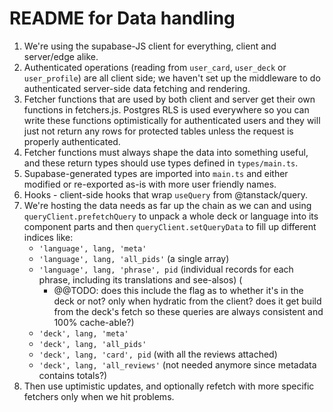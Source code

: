 # README for Data handling

1. We're using the supabase-JS client for everything, client and server/edge alike.
1. Authenticated operations (reading from `user_card`, `user_deck` or `user_profile`) are all client side; we haven't set up the middleware to do authenticated server-side data fetching and rendering.
1. Fetcher functions that are used by both client and server get their own functions in fetchers.js. Postgres RLS is used everywhere so you can write these functions optimistically for authenticated users and they will just not return any rows for protected tables unless the request is properly authenticated.
1. Fetcher functions must always shape the data into something useful, and these return types should use types defined in `types/main.ts`.
1. Supabase-generated types are imported into `main.ts` and either modified or re-exported as-is with more user friendly names.
1. Hooks - client-side hooks that wrap `useQuery` from @tanstack/query.
1. We're hosting the data needs as far up the chain as we can and using `queryClient.prefetchQuery` to unpack a whole deck or language into its component parts and then `queryClient.setQueryData` to fill up different indices like:
   - `'language', lang, 'meta'`
   - `'language', lang, 'all_pids'` (a single array)
   - `'language', lang, 'phrase', pid` (individual records for each phrase, including its translations and see-alsos) (
     - @@TODO: does this include the flag as to whether it's in the deck or not? only when hydratic from the client? does it get build from the deck's fetch so these queries are always consistent and 100% cache-able?)
   - `'deck', lang, 'meta'`
   - `'deck', lang, 'all_pids'`
   - `'deck', lang, 'card', pid` (with all the reviews attached)
   - `'deck', lang, 'all_reviews'` (not needed anymore since metadata contains totals?)
1. Then use uptimistic updates, and optionally refetch with more specific fetchers only when we hit problems.
